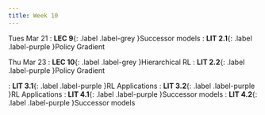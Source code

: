 ```yaml
---
title: Week 10
---
```


Tues Mar 21
: **LEC 9**{: .label .label-grey }Successor models
: **LIT 2.1**{: .label .label-purple }Policy Gradient

Thu Mar 23
: **LEC 10**{: .label .label-grey }Hierarchical RL
: **LIT 2.2**{: .label .label-purple }Policy Gradient

: **LIT 3.1**{: .label .label-purple }RL Applications
: **LIT 3.2**{: .label .label-purple }RL Applications
: **LIT 4.1**{: .label .label-purple }Successor models
: **LIT 4.2**{: .label .label-purple }Successor models